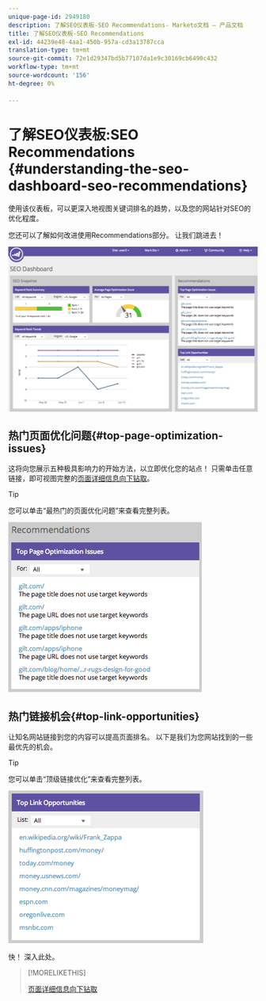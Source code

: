 ```yaml
---
unique-page-id: 2949180
description: 了解SEO仪表板-SEO Recommendations- Marketo文档 — 产品文档
title: 了解SEO仪表板-SEO Recommendations
exl-id: 44239e48-4aa1-450b-957a-cd3a13787cca
translation-type: tm+mt
source-git-commit: 72e1d29347bd5b77107da1e9c30169cb6490c432
workflow-type: tm+mt
source-wordcount: '156'
ht-degree: 0%

---
```


# 了解SEO仪表板:SEO Recommendations {#understanding-the-seo-dashboard-seo-recommendations}

使用该仪表板，可以更深入地视图关键词排名的趋势，以及您的网站针对SEO的优化程度。

您还可以了解如何改进使用Recommendations部分。 让我们跳进去！

![](assets/image2014-9-17-21-3a39-3a57.png)

## 热门页面优化问题{#top-page-optimization-issues}

这将向您展示五种极具影响力的开始方法，以立即优化您的站点！ 只需单击任意链接，即可视图完整的[页面详细信息向下钻取](/help/marketo/product-docs/additional-apps/seo/pages/seo-using-the-page-detail-drill-down.md)。

>[!TIP]
>
>您可以单击“最热门的页面优化问题”来查看完整列表。

![](assets/image2014-9-17-21-3a40-3a52.png)

## 热门链接机会{#top-link-opportunities}

让知名网站链接到您的内容可以提高页面排名。 以下是我们为您网站找到的一些最优先的机会。

>[!TIP]
>
>您可以单击“顶级链接优化”来查看完整列表。

![](assets/image2014-9-17-21-3a41-3a17.png)

快！ 深入此处。

>[!MORELIKETHIS]
>
>[页面详细信息向下钻取](../../../../product-docs/additional-apps/seo/pages/seo-using-the-page-detail-drill-down.md)
